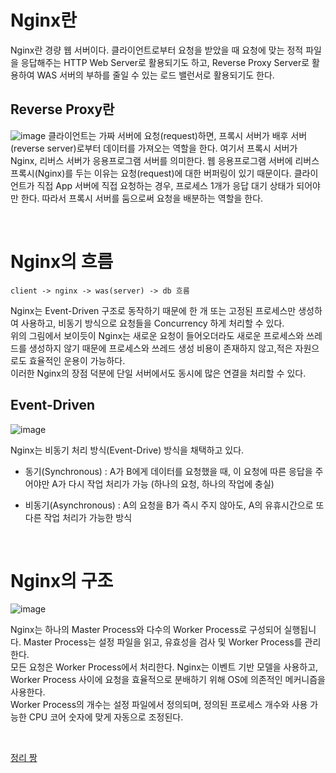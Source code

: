 # Nginx란
Nginx란 경량 웹 서버이다. 클라이언트로부터 요청을 받았을 때 요청에 맞는 정적 파일을 응답해주는 HTTP Web Server로 활용되기도 하고, Reverse Proxy Server로 활용하여 WAS 서버의 부하를 줄일 수 있는 로드 밸런서로 활용되기도 한다.

## Reverse Proxy란

![image](https://user-images.githubusercontent.com/74396651/231026766-ca554c09-4a11-411b-8b39-be4ca905130f.png)
클라이언트는 가짜 서버에 요청(request)하면, 프록시 서버가 배후 서버(reverse server)로부터 데이터를 가져오는 역할을 한다. 여기서 프록시 서버가 Nginx, 리버스 서버가 응용프로그램 서버를 의미한다.
웹 응용프로그램 서버에 리버스 프록시(Nginx)를 두는 이유는 요청(request)에 대한 버퍼링이 있기 때문이다. 클라이언트가 직접 App 서버에 직접 요청하는 경우, 프로세스 1개가 응답 대기 상태가 되어야만 한다. 따라서 프록시 서버를 둠으로써 요청을 배분하는 역할을 한다.

<br>

# Nginx의 흐름

```
client -> nginx -> was(server) -> db 흐름
```
Nginx는 Event-Driven 구조로 동작하기 때문에 한 개 또는 고정된 프로세스만 생성하여 사용하고, 비동기 방식으로 요청들을 Concurrency 하게 처리할 수 있다.<br>
위의 그림에서 보이듯이 Nginx는 새로운 요청이 들어오더라도 새로운 프로세스와 쓰레드를 생성하지 않기 때문에 프로세스와 쓰레드 생성 비용이 존재하지 않고,적은 자원으로도 효율적인 운용이 가능하다.<br>
이러한 Nginx의 장점 덕분에 단일 서버에서도 동시에 많은 연결을 처리할 수 있다.

## Event-Driven 

![image](https://user-images.githubusercontent.com/74396651/231026862-38961afd-0dec-4539-951b-5c1f0e3a0453.png)

Nginx는 비동기 처리 방식(Event-Drive) 방식을 채택하고 있다.

- 동기(Synchronous) : A가 B에게 데이터를 요청했을 때, 이 요청에 따른 응답을 주어야만 A가 다시 작업 처리가 가능 (하나의 요청, 하나의 작업에 충실)

- 비동기(Asynchronous) : A의 요청을 B가 즉시 주지 않아도, A의 유휴시간으로 또 다른 작업 처리가 가능한 방식

<br>

# Nginx의 구조

![image](https://user-images.githubusercontent.com/74396651/231024656-a0cc9109-f8a3-4955-9994-d361a9ca7ae3.png)

Nginx는 하나의 Master Process와 다수의 Worker Process로 구성되어 실행됩니다. Master Process는 설정 파일을 읽고, 유효성을 검사 및 Worker Process를 관리한다.<br>
모든 요청은 Worker Process에서 처리한다. Nginx는 이벤트 기반 모델을 사용하고, Worker Process 사이에 요청을 효율적으로 분배하기 위해 OS에 의존적인 메커니즘을 사용한다.<br>
Worker Process의 개수는 설정 파일에서 정의되며, 정의된 프로세스 개수와 사용 가능한 CPU 코어 숫자에 맞게 자동으로 조정된다.

<br>

[정리 짱](https://ssdragon.tistory.com/60)
